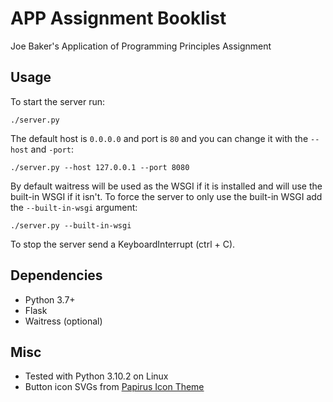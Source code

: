 # APP Assignment Booklist

Joe Baker's Application of Programming Principles Assignment

## Usage

To start the server run:

`./server.py`

The default host is `0.0.0.0` and port is `80` and you can change it with the `--host` and `-port`:

`./server.py --host 127.0.0.1 --port 8080`

By default waitress will be used as the WSGI if it is installed and will use the built-in WSGI if it isn't. To force the server to only use the built-in WSGI add the `--built-in-wsgi` argument:

`./server.py --built-in-wsgi`

To stop the server send a KeyboardInterrupt (ctrl + C).

## Dependencies

- Python 3.7+
- Flask
- Waitress (optional)

## Misc

- Tested with Python 3.10.2 on Linux
- Button icon SVGs from [Papirus Icon Theme](https://github.com/PapirusDevelopmentTeam/papirus-icon-theme)
